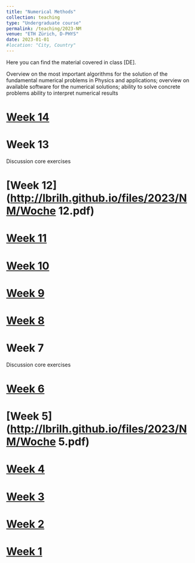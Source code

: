 ```yaml
---
title: "Numerical Methods"
collection: teaching
type: "Undergraduate course"
permalink: /teaching/2023-NM
venue: "ETH Zürich, D-PHYS"
date: 2023-01-01
#location: "City, Country"
---
```


Here you can find the material covered in class [DE].

Overview on the most important algorithms for the solution of the fundamental numerical problems in Physics and applications; overview on available software for the numerical solutions; ability to solve concrete problems ability to interpret numerical results

[Week 14](http://lbrilh.github.io/files/2023/NM/Woche_14.pdf)
======

Week 13
======

Discussion core exercises

[Week 12](http://lbrilh.github.io/files/2023/NM/Woche 12.pdf)
======

[Week 11](http://lbrilh.github.io/files/2023/NM/Woche_11.pdf)
======

[Week 10](http://lbrilh.github.io/files/2023/NM/Woche_10.pdf)
======

[Week 9](http://lbrilh.github.io/files/2023/NM/Woche_9.pdf)
======

[Week 8](http://lbrilh.github.io/files/2023/NM/Woche_8.pdf)
======

Week 7
======

Discussion core exercises

[Week 6](http://lbrilh.github.io/files/2023/NM/Woche6.pdf)
======

[Week 5](http://lbrilh.github.io/files/2023/NM/Woche 5.pdf)
======

[Week 4](http://lbrilh.github.io/files/2023/NM/Woche4.pdf)
======

[Week 3](http://lbrilh.github.io/files/2023/NM/Woche_3.pdf)
======

[Week 2](http://lbrilh.github.io/files/2023/NM/Woche2.pdf)
======

[Week 1](http://lbrilh.github.io/files/2023/NM/Woche1.pdf)
======

